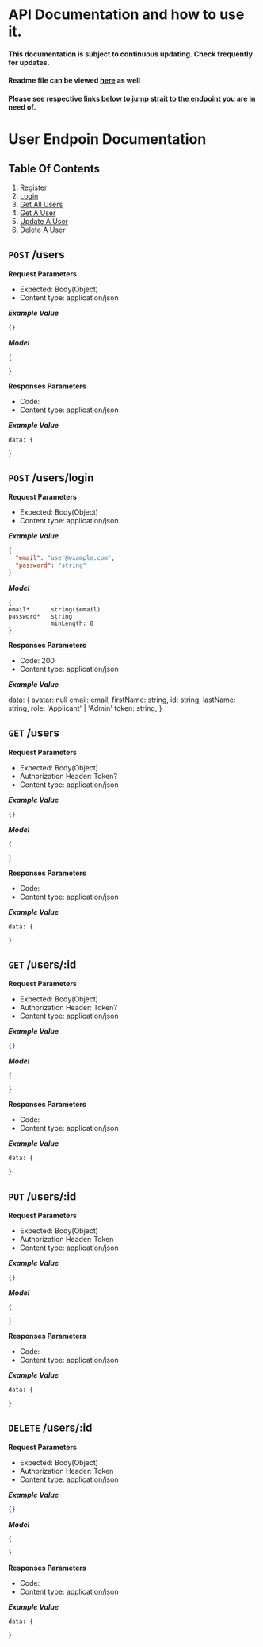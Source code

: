 # API Documentation and how to use it.
#### This documentation is subject to continuous updating. Check frequently for updates.
#### Readme file can be viewed [here](https://github.com/NoroffFEU/agency-api.noroff.dev/blob/Users-Temp-Documentation/User-Endpoint-Documentation.md) as well
#### Please see respective links below to jump strait to the endpoint you are in need of.


# User Endpoin Documentation

## Table Of Contents

1. [Register](#register)
2. [Login](#login)
3. [Get All Users](#get-all-users)
4. [Get A User](#get-user)
5. [Update A User](#update-user)
6. [Delete A User](#delete-user)

## `POST` /users <a id="register"></a>

**Request Parameters**

- Expected: Body(Object)
- Content type: application/json

**_Example Value_**

```json
{}
```

**_Model_**

    {

    }

**Responses Parameters**

- Code:
- Content type: application/json

**_Example Value_**

    data: {

    }

## `POST` /users/login <a id="login"></a>

**Request Parameters**

- Expected: Body(Object)
- Content type: application/json

**_Example Value_**

```json
{
  "email": "user@example.com",
  "password": "string"
}
```

**_Model_**

    {
    email*	    string($email)
    password*	string
                minLength: 8
    }

**Responses Parameters**

- Code: 200
- Content type: application/json

**_Example Value_**

data: {
    avatar: null
    email: email,
    firstName: string,
    id: string,
    lastName: string,
    role: 'Applicant' | 'Admin'
    token: string,
}

## `GET` /users <a id="get-all-users"></a>

**Request Parameters**

- Expected: Body(Object)
- Authorization Header: Token?
- Content type: application/json

**_Example Value_**

```json
{}
```

**_Model_**

    {

    }

**Responses Parameters**

- Code:
- Content type: application/json

**_Example Value_**

    data: {

    }

## `GET` /users/:id <a id="get-user"></a>

**Request Parameters**

- Expected: Body(Object)
- Authorization Header: Token?
- Content type: application/json

**_Example Value_**

```json
{}
```

**_Model_**

    {

    }

**Responses Parameters**

- Code:
- Content type: application/json

**_Example Value_**

    data: {

    }

## `PUT` /users/:id <a id="update-user"></a>

**Request Parameters**

- Expected: Body(Object)
- Authorization Header: Token
- Content type: application/json

**_Example Value_**

```json
{}
```

**_Model_**

    {

    }

**Responses Parameters**

- Code:
- Content type: application/json

**_Example Value_**

    data: {

    }

## `DELETE` /users/:id <a id="delete-user"></a>

**Request Parameters**

- Expected: Body(Object)
- Authorization Header: Token
- Content type: application/json

**_Example Value_**

```json
{}
```

**_Model_**

    {

    }

**Responses Parameters**

- Code:
- Content type: application/json

**_Example Value_**

    data: {

    }
